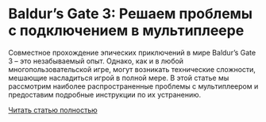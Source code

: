 # Baldur’s Gate 3: Решаем проблемы с подключением в мультиплеере



Совместное прохождение эпических приключений в мире Baldur’s Gate 3 – это незабываемый опыт. Однако, как и в любой многопользовательской игре, могут возникать технические сложности, мешающие насладиться игрой в полной мере. В этой статье мы рассмотрим наиболее распространенные проблемы с мультиплеером и предоставим подробные инструкции по их устранению.

[Читать статью полностью](https://xyberbara.com/gaming/ispravlyayem-problemy-s-multipleyerom-v-baldurs-gate-3/)

